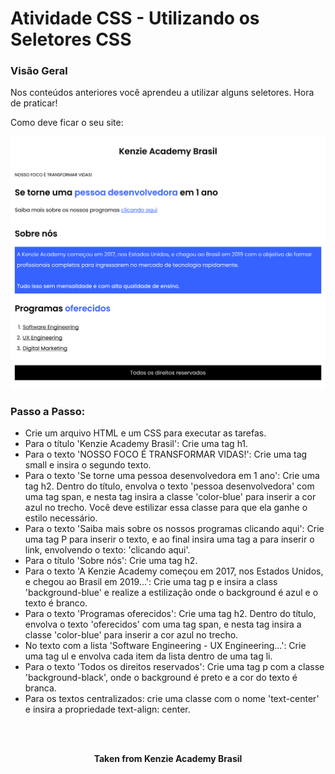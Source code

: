 <h1>Atividade CSS - Utilizando os Seletores CSS</h1>

<h3>Visão Geral</h3>
Nos conteúdos anteriores você aprendeu a utilizar alguns seletores. Hora de praticar!

Como deve ficar o seu site:

<img src="./assets/example-1.svg" alt="example 1" />

<h3>Passo a Passo:</h3>

- Crie um arquivo HTML e um CSS para executar as tarefas.
- Para o título 'Kenzie Academy Brasil': Crie uma tag h1.
- Para o texto 'NOSSO FOCO É TRANSFORMAR VIDAS!': Crie uma tag small e insira o segundo texto.
- Para o texto 'Se torne uma pessoa desenvolvedora em 1 ano': Crie uma tag h2. Dentro do título, envolva o texto 'pessoa desenvolvedora' com uma tag span, e nesta tag insira a classe 'color-blue' para inserir a cor azul no trecho. Você deve estilizar essa classe para que ela ganhe o estilo necessário.
- Para o texto 'Saiba mais sobre os nossos programas clicando aqui': Crie uma tag P para inserir o texto, e ao final insira uma tag a para inserir o link, envolvendo o texto: 'clicando aqui'.
- Para o título 'Sobre nós': Crie uma tag h2.
- Para o texto 'A Kenzie Academy começou em 2017, nos Estados Unidos, e chegou ao Brasil em 2019...': Crie uma tag p e insira a class 'background-blue' e realize a estilização onde o background é azul e o texto é branco.
- Para o texto 'Programas oferecidos': Crie uma tag h2. Dentro do título, envolva o texto 'oferecidos' com uma tag span, e nesta tag insira a classe 'color-blue' para inserir a cor azul no trecho.
- No texto com a lista 'Software Engineering - UX Engineering...': Crie uma tag ul e envolva cada item da lista dentro de uma tag li.
- Para o texto 'Todos os direitos reservados': Crie uma tag p com a classe 'background-black', onde o background é preto e a cor do texto é branca.
- Para os textos centralizados: crie uma classe com o nome 'text-center' e insira a propriedade text-align: center.
<br>
<br>

<p align="center"><b>Taken from Kenzie Academy Brasil</b></p>
